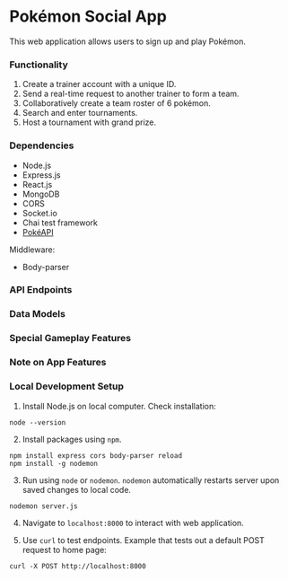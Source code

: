 # Pokémon Social App

This web application allows users to sign up and play Pokémon.

### Functionality

1. Create a trainer account with a unique ID. 
2. Send a real-time request to another trainer to form a team.
3. Collaboratively create a team roster of 6 pokémon.
3. Search and enter tournaments.
4. Host a tournament with grand prize.

### Dependencies

- Node.js
- Express.js
- React.js
- MongoDB
- CORS
- Socket.io
- Chai test framework
- [PokéAPI](https://pokeapi.co/)

Middleware:
- Body-parser


### API Endpoints

### Data Models

### Special Gameplay Features

### Note on App Features

### Local Development Setup

1. Install Node.js on local computer. Check installation:

```
node --version
```

2. Install packages using `npm`.

```
npm install express cors body-parser reload
npm install -g nodemon
```

3. Run using `node` or `nodemon`. `nodemon` automatically restarts server upon saved changes to local code.

```
nodemon server.js
```

4. Navigate to `localhost:8000` to interact with web application.

5. Use `curl` to test endpoints. Example that tests out a default POST request to home page:

```
curl -X POST http://localhost:8000
```
